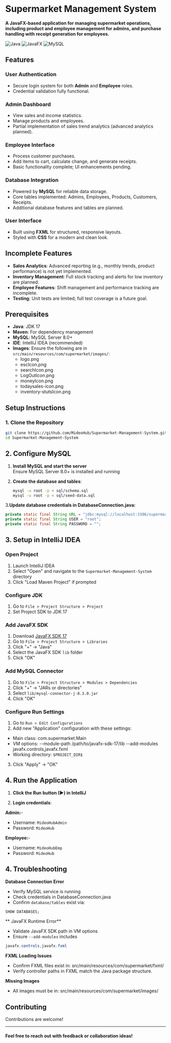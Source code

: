 # Supermarket Management System

**A JavaFX-based application for managing supermarket operations, including product and employee management for admins, and purchase handling with receipt generation for employees.**

![Java](https://img.shields.io/badge/Java-17-blue)
![JavaFX](https://img.shields.io/badge/JavaFX-17-orange)
![MySQL](https://img.shields.io/badge/MySQL-8.0+-blue)

## Features
###  User Authentication
- Secure login system for both **Admin** and **Employee** roles.
- Credential validation fully functional.

### Admin Dashboard
- View sales and income statistics.
- Manage products and employees.
- Partial implementation of sales trend analytics (advanced analytics planned).

### Employee Interface
- Process customer purchases.
- Add items to cart, calculate change, and generate receipts.
- Basic functionality complete; UI enhancements pending.

### Database Integration
- Powered by **MySQL** for reliable data storage.
- Core tables implemented: Admins, Employees, Products, Customers, Receipts.
- Additional database features and tables are planned.

### User Interface
- Built using **FXML** for structured, responsive layouts.
- Styled with **CSS** for a modern and clean look.

## Incomplete Features
- **Sales Analytics**: Advanced reporting (e.g., monthly trends, product performance) is not yet implemented.
- **Inventory Management**: Full stock tracking and alerts for low inventory are planned.
- **Employee Features**: Shift management and performance tracking are incomplete.
- **Testing**: Unit tests are limited; full test coverage is a future goal.


## Prerequisites
- **Java**: JDK 17
- **Maven**: For dependency management
- **MySQL**: MySQL Server 8.0+
- **IDE**: IntelliJ IDEA (recommended)
- **Images**: Ensure the following are in `src/main/resources/com/supermarket/images/`:
    - logo.png
    - escIcon.png
    - searchIcon.png
    - LogOutIcon.png
    - moneyIcon.png
    - todaysales-icon.png
    - inventory-stutsIcon.png

## Setup Instructions

### 1. Clone the Repository
```bash
git clone https://github.com/MideoHub/Supermarket-Management-System.git
cd Supermarket-Management-System
```
## 2. Configure MySQL

1. **Install MySQL and start the server**  
   Ensure MySQL Server 8.0+ is installed and running

2. **Create the database and tables**:
   ```bash
   mysql -u root -p < sql/schema.sql
   mysql -u root -p < sql/seed-data.sql
   ```

3.**Update database credentials in DatabaseConnection.java:**

```java
private static final String URL = "jdbc:mysql://localhost:3306/supermarket";
private static final String USER = "root"; 
private static final String PASSWORD = "";
```
## 3. Setup in IntelliJ IDEA

### Open Project
1. Launch IntelliJ IDEA
2. Select "Open" and navigate to the `Supermarket-Management-System` directory
3. Click "Load Maven Project" if prompted

### Configure JDK
1. Go to `File > Project Structure > Project`
2. Set Project SDK to JDK 17

### Add JavaFX SDK
1. Download [JavaFX SDK 17](https://gluonhq.com/products/javafx/)
2. Go to `File > Project Structure > Libraries`
3. Click "+" → "Java"
4. Select the JavaFX SDK `lib` folder
5. Click "OK"

### Add MySQL Connector
1. Go to `File > Project Structure > Modules > Dependencies`
2. Click "+" → "JARs or directories"
3. Select `lib/mysql-connector-j-8.3.0.jar`
4. Click "OK"

### Configure Run Settings
1. Go to `Run > Edit Configurations`
2. Add new "Application" configuration with these settings:
- Main class: com.supermarket.Main
- VM options: --module-path /path/to/javafx-sdk-17/lib --add-modules javafx.controls,javafx.fxml
- Working directory: `$PROJECT_DIR$`
3. Click "Apply" → "OK"

## 4. Run the Application

1. **Click the Run button (▶) in IntelliJ**

2. **Login credentials**:

**Admin:**-
- Username: `MideoHubAdmin`
- Password: `MideoHub`

**Employee:**-
- Username: `MideoHubEmp`
- Password: `MideoHub`


## 4. Troubleshooting
**Database Connection Error**
- Verify MySQL service is running
- Check credentials in DatabaseConnection.java
- Confirm `database/tables` exist via:
```sql
SHOW DATABASES;
```

** JavaFX Runtime Error**
- Validate JavaFX SDK path in VM options
-  Ensure `--add-modules` includes
```java
javafx.controls,javafx.fxml
```
**FXML Loading Issues**
- Confirm FXML files exist in:
  src/main/resources/com/supermarket/fxml/
-  Verify controller paths in FXML match the Java package structure.

**Missing Images**
- All images must be in:
  src/main/resources/com/supermarket/images/


## Contributing

Contributions are welcome!

-------------
#### Feel free to reach out with feedback or collaboration ideas!
